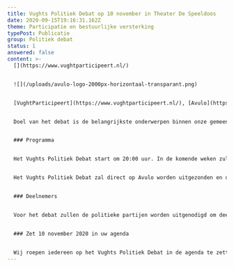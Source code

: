 ```yaml
---
title: Vughts Politiek Debat op 10 november in Theater De Speeldoos
date: 2020-09-15T19:16:31.162Z
theme: Participatie en bestuurlijke versterking
typePost: Publicatie
group: Politiek debat
status: 1
answered: false
content: >-
  [](https://www.vughtparticipeert.nl/)


  ![](/uploads/avulo-logo-2000px-horizontaal-transparant.png)


  [VughtParticipeert](https://www.vughtparticipeert.nl/), [Avulo](https://www.avulo.nl/), [Theater De Speeldoos](https://theaterdespeeldoos.nl/) en [Huis73](https://www.huis73.nl/) organiseren het Vughts Politiek Debat op dinsdag 10 november 2020.


  Doel van het debat is de belangrijkste onderwerpen binnen onze gemeente te bespreken en de posities van de verschillende politieke partijen te leren kennen. Hiermee zijn de inwoners van onze gemeente beter in staat hun mening te vormen in aanloop op de verkiezingen voor de nieuwe gemeenteraad op 18 november.


  ### Programma


  Het Vughts Politiek Debat start om 20:00 uur. In de komende weken zullen wij meer details van het programma bekend maken. Er is een beperkt aantal zitplaatsen, de RIVM-richtlijnen zullen daarbij leidend zijn. Hoe deze gereserveerd kunnen worden maken we later bekend.


  Het Vughts Politiek Debat zal direct op Avulo worden uitgezonden en dus ook thuis kunnen worden gevolgd.


  ### Deelnemers


  Voor het debat zullen de politieke partijen worden uitgenodigd om deel te nemen.


  ### Zet 10 november 2020 in uw agenda


  Wij roepen iedereen op het Vughts Politiek Debat in de agenda te zetten. Nadere informatie volgt op [www.vughtparticipeert.nl/politiekdebat10112020](http://www.vughtparticipeert.nl/politiekdebat10112020) en [registreer](https://www.vughtparticipeert.nl/newsletter#main) voor onze regelmatige nieuwsbrief.
---
```

